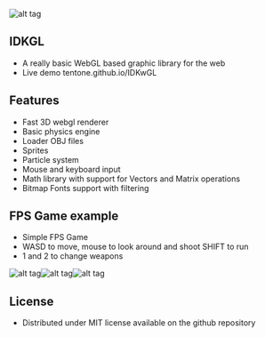 ![alt tag](https://raw.githubusercontent.com/tentone/IDKwGL/master/data/idk.png)

## IDKGL
 - A really basic WebGL based graphic library for the web
 - Live demo tentone.github.io/IDKwGL

## Features
 - Fast 3D webgl renderer
 - Basic physics engine
 - Loader OBJ files
 - Sprites 
 - Particle system
 - Mouse and keyboard input
 - Math library with support for Vectors and Matrix operations
 - Bitmap Fonts support with filtering

## FPS Game example
 - Simple FPS Game
 - WASD to move, mouse to look around and shoot SHIFT to run
 - 1 and 2 to change weapons

![alt tag](https://raw.githubusercontent.com/tentone/IDKwGL/master/data/screenshot/1.jpg)![alt tag](https://raw.githubusercontent.com/tentone/IDKwGL/master/data/screenshot/2.jpg)![alt tag](https://raw.githubusercontent.com/tentone/IDKwGL/master/data/screenshot/3.jpg)

## License
 - Distributed under MIT license available on the github repository